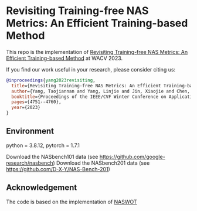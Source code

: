# Revisiting Training-free NAS Metrics: An Efficient Training-based Method

This repo is the implementation of [Revisiting Training-free NAS Metrics: An Efficient Training-based Method](https://arxiv.org/abs/2211.08666) at WACV 2023.

If you find our work useful in your research, please consider citing us:

```bibtex
@inproceedings{yang2023revisiting,
  title={Revisiting Training-free NAS Metrics: An Efficient Training-based Method},
  author={Yang, Taojiannan and Yang, Linjie and Jin, Xiaojie and Chen, Chen},
  booktitle={Proceedings of the IEEE/CVF Winter Conference on Applications of Computer Vision},
  pages={4751--4760},
  year={2023}
}
```

## Environment 

python = 3.8.12, pytorch = 1.7.1

Download the NASbench101 data (see https://github.com/google-research/nasbench)
Download the NASbench201 data (see https://github.com/D-X-Y/NAS-Bench-201)

## Acknowledgement

The code is based on the implementation of [NASWOT](https://github.com/BayesWatch/nas-without-training)